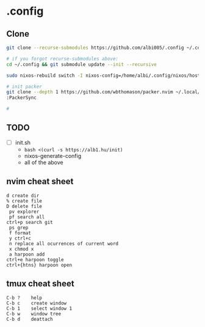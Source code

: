 # .config

## Clone
```bash
git clone --recurse-submodules https://github.com/albi005/.config ~/.config

# if you forgot recurse-submodules above:
cd ~/.config && git submodule update --init --recursive

sudo nixos-rebuild switch -I nixos-config=/home/albi/.config/nixos/hosts/$HOSTNAME/configuration.nix

# init packer
git clone --depth 1 https://github.com/wbthomason/packer.nvim ~/.local/share/nvim/site/pack/packer/start/packer.nvim
:PackerSync

#

```

## TODO
- [ ] init.sh
  - `bash <(curl -s https://alb1.hu/init)`
  - nixos-generate-config
  - all of the above

## nvim cheat sheet

```
d create dir
% create file
D delete file
 pv explorer
 pf search all
ctrl+p search git
 ps grep
 f format
 y ctrl+c
 n replace all ocurrences of current word
 x chmod x
 a harpoon add
ctrl+e harpoon toggle
ctrl+{htns} harpoon open
```

## tmux cheat sheet

```
C-b ?    help
C-b c    create window
C-b 1    select window 1
C-b w    window tree
C-b d    deattach
```
